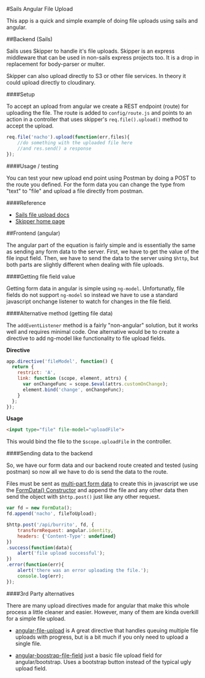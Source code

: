 #Sails Angular File Upload

This app is a quick and simple example of doing file uploads using sails and angular.

##Backend (Sails)

Sails uses Skipper to handle it's file uploads. Skipper is an express middleware that can be used in non-sails express projects too. It is a drop in replacement for body-parser or multer.

Skipper can also upload directly to S3 or other file services. In theory it could upload directly to cloudinary.

####Setup

To accept an upload from angular we create a REST endpoint (route) for uploading the file. The route is added to `config/route.js` and points to an action in a controller that uses skipper's `req.file().upload()` method to accept the upload.

```javascript
req.file('nacho').upload(function(err,files){
    //do something with the uploaded file here
    //and res.send() a response
});
```

####Usage / testing

You can test your new upload end point using Postman by doing a POST to the route you defined. For the form data you can change the type from "text" to "file" and upload a file directly from postman.

####Reference
* [Sails file upload docs](http://sailsjs.org/#!/documentation/concepts/File-Uploads)
* [Skipper home page](https://github.com/balderdashy/skipper)


##Frontend (angular)

The angular part of the equation is fairly simple and is essentially the same as sending any form data to the server. First, we have to get the value of the file input field. Then, we have to send the data to the server using `$http`, but both parts are slightly different when dealing with file uploads.

####Getting file field value

Getting form data in angular is simple using `ng-model`. Unfortunatly,  file fields do not support `ng-model` so instead we have to use a standard javascript onchange listener to watch for changes in the file field.


####Alternative method (getting file data)

The `addEventListener` method is a fairly "non-angular" solution, but it works well and requires minimal code. One alternative would be to create a directive to add ng-model like functionality to file upload fields.

**Directive**

```javascript
app.directive('fileModel', function() {
  return {
    restrict: 'A',
    link: function (scope, element, attrs) {
      var onChangeFunc = scope.$eval(attrs.customOnChange);
      element.bind('change', onChangeFunc);
    }
  };
});
```

**Usage**

```html
<input type="file" file-model="uploadFile">
```

This would bind the file to the `$scope.uploadFile` in the controller.

####Sending data to the backend

So, we have our form data and our backend route created and tested (using postman) so now all we have to do is send the data to the route.

Files must be sent as [multi-part form data](http://stackoverflow.com/a/4526286/3068157) to create this in javascript we use the [FormData() Constructor](https://developer.mozilla.org/en-US/docs/Web/API/FormData) and append the file and any other data then send the object with `$http.post()` just like any other request.

```javascript
var fd = new FormData();
fd.append('nacho', fileToUpload);

$http.post('/api/burrito', fd, {
    transformRequest: angular.identity,
    headers: {'Content-Type': undefined}
})
.success(function(data){
    alert('file upload successful');
})
.error(function(err){
    alert('there was an error uploading the file.');
    console.log(err);
}); 
```

####3rd Party alternatives

There are many upload directives made for angular that make this whole process a little cleaner and easier. However, many of them are kinda overkill for a simple file upload.

* [angular-file-upload](https://github.com/nervgh/angular-file-upload) is A great directive that handles queuing multiple file uploads with progress, but is a bit much if you only need to upload a single file.


* [angular-boostrap-file-field](https://github.com/itslenny/angular-bootstrap-file-field) just a basic file upload field for angular/bootstrap. Uses a bootstrap button instead of the typical ugly upload field.
